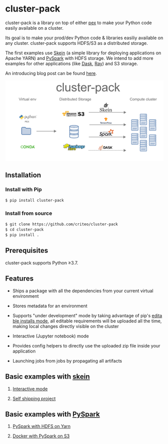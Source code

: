 # cluster-pack

cluster-pack is a library on top of either [pex][pex] to make your Python code easily available on a cluster.

Its goal is to make your prod/dev Python code & libraries easiliy available on any cluster. cluster-pack supports HDFS/S3 as a distributed storage.

The first examples use [Skein][skein] (a simple library for deploying applications on Apache YARN) and [PySpark](https://spark.apache.org/docs/latest/quick-start.html) with HDFS storage. We intend to add more examples for other applications (like [Dask](https://dask.org/), [Ray](https://ray.readthedocs.io/en/latest/index.html)) and S3 storage.

An introducing blog post can be found [here](https://medium.com/criteo-labs/open-sourcing-cluster-pack-700f46c139a).

![cluster-pack](https://github.com/criteo/cluster-pack/blob/master/cluster_pack.png?raw=true)

## Installation

### Install with Pip

```bash
$ pip install cluster-pack
```

### Install from source

```bash
$ git clone https://github.com/criteo/cluster-pack
$ cd cluster-pack
$ pip install .
```

## Prerequisites

cluster-pack supports Python ≥3.7.

## Features

- Ships a package with all the dependencies from your current virtual environment

- Stores metadata for an environment

- Supports "under development" mode by taking advantage of pip's [editable installs mode][editable_installs_mode], all editable requirements will be uploaded all the time, making local changes directly visible on the cluster

- Interactive (Jupyter notebook) mode

- Provides config helpers to directly use the uploaded zip file inside your application

- Launching jobs from jobs by propagating all artifacts


## Basic examples with [skein][skein]

1) [Interactive mode](https://github.com/criteo/cluster-pack/blob/master/examples/interactive-mode/README.md)

2) [Self shipping project](https://github.com/criteo/cluster-pack/blob/master/examples/skein-project/README.md)


## Basic examples with [PySpark](https://spark.apache.org/docs/latest/quick-start.html)

1) [PySpark with HDFS on Yarn](https://github.com/criteo/cluster-pack/blob/master/examples/spark/spark_example.py)

2) [Docker with PySpark on S3](https://github.com/criteo/cluster-pack/blob/master/examples/spark-with-S3/README.md)

[pex]: https://github.com/pantsbuild/pex
[editable_installs_mode]: https://pip.pypa.io/en/stable/reference/pip_install/#editable-installs
[skein]: https://jcrist.github.io/skein/
